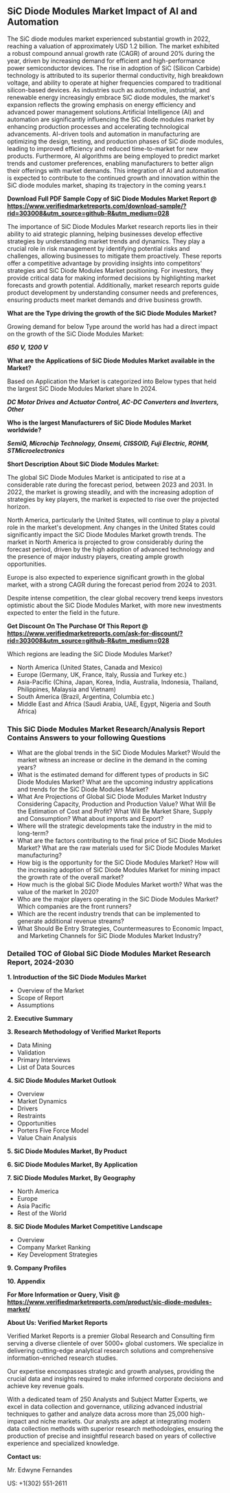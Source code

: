 <h2>SiC Diode Modules Market Impact of AI and Automation</h2>The SiC diode modules market experienced substantial growth in 2022, reaching a valuation of approximately USD 1.2 billion. The market exhibited a robust compound annual growth rate (CAGR) of around 20% during the year, driven by increasing demand for efficient and high-performance power semiconductor devices. The rise in adoption of SiC (Silicon Carbide) technology is attributed to its superior thermal conductivity, high breakdown voltage, and ability to operate at higher frequencies compared to traditional silicon-based devices. As industries such as automotive, industrial, and renewable energy increasingly embrace SiC diode modules, the market's expansion reflects the growing emphasis on energy efficiency and advanced power management solutions.Artificial Intelligence (AI) and automation are significantly influencing the SiC diode modules market by enhancing production processes and accelerating technological advancements. AI-driven tools and automation in manufacturing are optimizing the design, testing, and production phases of SiC diode modules, leading to improved efficiency and reduced time-to-market for new products. Furthermore, AI algorithms are being employed to predict market trends and customer preferences, enabling manufacturers to better align their offerings with market demands. This integration of AI and automation is expected to contribute to the continued growth and innovation within the SiC diode modules market, shaping its trajectory in the coming years.t</p><p id="" class=""><strong>Download Full PDF Sample Copy of SiC Diode Modules Market Report @ <a href="https://www.verifiedmarketreports.com/download-sample/?rid=303008&utm_source=github-R&utm_medium=028" target="_blank">https://www.verifiedmarketreports.com/download-sample/?rid=303008&utm_source=github-R&utm_medium=028</a></strong></p><p>The importance of&nbsp;SiC Diode Modules Market research reports lies in their ability to aid strategic planning, helping businesses develop effective strategies by understanding market trends and dynamics. They play a crucial role in risk management by identifying potential risks and challenges, allowing businesses to mitigate them proactively. These reports offer a competitive advantage by providing insights into competitors' strategies and SiC Diode Modules Market positioning. For investors, they provide critical data for making informed decisions by highlighting market forecasts and growth potential. Additionally, market research reports guide product development by understanding consumer needs and preferences, ensuring products meet market demands and drive business growth.</p><p><strong>What are the&nbsp;Type driving the growth of the SiC Diode Modules Market?</strong></p><p id="" class="">Growing demand for below Type around the world has had a direct impact on the growth of the SiC Diode Modules Market:</p><em><strong>650 V, 1200 V</strong></em></p><strong>What are the&nbsp;Applications&nbsp;of SiC Diode Modules Market available in the Market?</strong></p><p id="" class="">Based on Application the Market is categorized into Below types that held the largest SiC Diode Modules Market share In 2024.</p><em><strong>DC Motor Drives and Actuator Control, AC-DC Converters and Inverters, Other</strong></em></p><strong>Who is the largest Manufacturers of SiC Diode Modules Market worldwide?</strong></p><p><em><strong>SemiQ, Microchip Technology, Onsemi, CISSOID, Fuji Electric, ROHM, STMicroelectronics</strong></em></p><p id="" class=""><strong>Short Description About SiC Diode Modules Market:</strong></p><p>The global SiC Diode Modules Market is anticipated to rise at a considerable rate during the forecast period, between 2023 and 2031. In 2022, the market is growing steadily, and with the increasing adoption of strategies by key players, the market is expected to rise over the projected horizon.</p><p>North America, particularly the United States, will continue to play a pivotal role in the market's development. Any changes in the United States could significantly impact the SiC Diode Modules Market growth trends. The market in North America is projected to grow considerably during the forecast period, driven by the high adoption of advanced technology and the presence of major industry players, creating ample growth opportunities.</p><p>Europe is also expected to experience significant growth in the global market, with a strong CAGR during the forecast period from 2024 to 2031.</p><p>Despite intense competition, the clear global recovery trend keeps investors optimistic about the SiC Diode Modules Market, with more new investments expected to enter the field in the future.</p><p id="" class=""><strong>Get Discount On The Purchase Of This Report @ <a href="https://www.verifiedmarketreports.com/ask-for-discount/?rid=303008&utm_source=github-R&utm_medium=028" target="_blank">https://www.verifiedmarketreports.com/ask-for-discount/?rid=303008&utm_source=github-R&utm_medium=028</a></strong></p>Which regions are leading the SiC Diode Modules Market?</p><ul><li>North America (United States, Canada and Mexico)</li><li>Europe (Germany, UK, France, Italy, Russia and Turkey etc.)</li><li>Asia-Pacific (China, Japan, Korea, India, Australia, Indonesia, Thailand, Philippines, Malaysia and Vietnam)</li><li>South America (Brazil, Argentina, Columbia etc.)</li><li>Middle East and Africa (Saudi Arabia, UAE, Egypt, Nigeria and South Africa)</li></ul><h3 id="" class="">This SiC Diode Modules Market Research/Analysis Report Contains Answers to your following Questions</h3><ul><li>What are the global trends in the SiC Diode Modules Market? Would the market witness an increase or decline in the demand in the coming years?</li><li>What is the estimated demand for different types of products in SiC Diode Modules Market? What are the upcoming industry applications and trends for the SiC Diode Modules Market?</li><li>What Are Projections of Global SiC Diode Modules Market Industry Considering Capacity, Production and Production Value? What Will Be the Estimation of Cost and Profit? What Will Be Market Share, Supply and Consumption? What about imports and Export?</li><li>Where will the strategic developments take the industry in the mid to long-term?</li><li>What are the factors contributing to the final price of SiC Diode Modules Market? What are the raw materials used for SiC Diode Modules Market manufacturing?</li><li>How big is the opportunity for the SiC Diode Modules Market? How will the increasing adoption of SiC Diode Modules Market for mining impact the growth rate of the overall market?</li><li>How much is the global SiC Diode Modules Market worth? What was the value of the market In 2020?</li><li>Who are the major players operating in the SiC Diode Modules Market? Which companies are the front runners?</li><li>Which are the recent industry trends that can be implemented to generate additional revenue streams?</li><li>What Should Be Entry Strategies, Countermeasures to Economic Impact, and Marketing Channels for SiC Diode Modules Market Industry?</li></ul><h3 id="" class="">Detailed TOC of Global SiC Diode Modules Market Research Report, 2024-2030</h3><p id="" class=""><strong>1. Introduction of the SiC Diode Modules Market</strong></p><ul><li>Overview of the Market</li><li>Scope of Report</li><li>Assumptions</li></ul><p id="" class=""><strong>2. Executive Summary</strong></p><p id="" class=""><strong>3. Research Methodology of Verified Market Reports</strong></p><ul><li>Data Mining</li><li>Validation</li><li>Primary Interviews</li><li>List of Data Sources</li></ul><p id="" class=""><strong>4. SiC Diode Modules Market Outlook</strong></p><ul><li>Overview</li><li>Market Dynamics</li><li>Drivers</li><li>Restraints</li><li>Opportunities</li><li>Porters Five Force Model</li><li>Value Chain Analysis</li></ul><p id="" class=""><strong>5. SiC Diode Modules Market, By Product</strong></p><p id="" class=""><strong>6. SiC Diode Modules Market, By Application</strong></p><p id="" class=""><strong>7. SiC Diode Modules Market, By Geography</strong></p><ul><li>North America</li><li>Europe</li><li>Asia Pacific</li><li>Rest of the World</li></ul><p id="" class=""><strong>8. SiC Diode Modules Market Competitive Landscape</strong></p><ul><li>Overview</li><li>Company Market Ranking</li><li>Key Development Strategies</li></ul><p id="" class=""><strong>9. Company Profiles</strong></p><p id="" class=""><strong>10. Appendix</strong></p><p id="" class=""><strong>For More Information or Query, Visit @ <a href="https://www.verifiedmarketreports.com/product/sic-diode-modules-market/" target="_blank">https://www.verifiedmarketreports.com/product/sic-diode-modules-market/</a></strong></p><p id="" class=""><strong>About Us: Verified Market Reports</strong></p><p id="" class="">Verified Market Reports is a premier Global Research and Consulting firm serving a diverse clientele of over 5000+ global customers. We specialize in delivering cutting-edge analytical research solutions and comprehensive information-enriched research studies.</p><p id="" class="">Our expertise encompasses strategic and growth analyses, providing the crucial data and insights required to make informed corporate decisions and achieve key revenue goals.</p><p id="" class="">With a dedicated team of 250 Analysts and Subject Matter Experts, we excel in data collection and governance, utilizing advanced industrial techniques to gather and analyze data across more than 25,000 high-impact and niche markets. Our analysts are adept at integrating modern data collection methods with superior research methodologies, ensuring the production of precise and insightful research based on years of collective experience and specialized knowledge.</p><p id="" class=""><strong>Contact us:</strong></p><p id="" class="">Mr. Edwyne Fernandes</p><p id="" class="">US: +1(302) 551-2611</p>